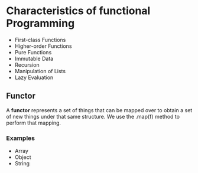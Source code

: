 # Characteristics of functional Programming

- First-class Functions
- Higher-order Functions
- Pure Functions
- Immutable Data
- Recursion
- Manipulation of Lists
- Lazy Evaluation

## Functor

A **functor** represents a set of things that can be mapped over to obtain a set of new things under that same structure.
We use the .map(f) method to perform that mapping.

### Examples

- Array
- Object
- String
